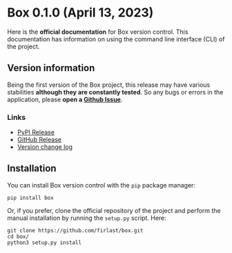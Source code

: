 # Box 0.1.0 (April 13, 2023)

Here is the **official documentation** for Box version control. This documentation has information on using the command line interface (CLI) of the project.

## Version information

Being the first version of the Box project, this release may have various stabilities **although they are constantly tested**. So any bugs or errors in the application, please **open a [Github Issue](https://github.com/firlast/box/issues)**.

### Links

- [PyPI Release](https://pypi.org/project/box/0.1.0)
- [GitHub Release](https://github.com/firlast/box/releases/tag/v0.1.0)
- [Version change log](https://github.com/firlast/box/blob/master/CHANGELOG.md#010)

## Installation

You can install Box version control with the `pip` package manager:

```
pip install box
```

Or, if you prefer, clone the official repository of the project and perform the manual installation by running the `setup.py` script. Here:

```
git clone https://github.com/firlast/box.git
cd box/
python3 setup.py install
```